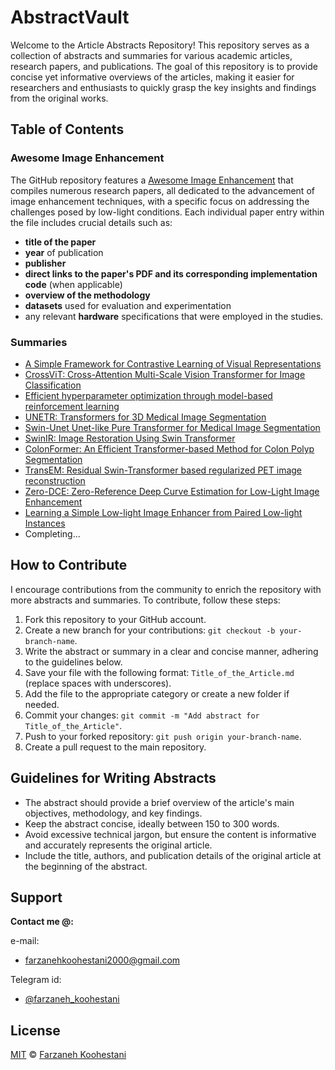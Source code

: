 # AbstractVault

Welcome to the Article Abstracts Repository! This repository serves as a collection of abstracts and summaries for various academic articles, research papers, and publications. 
The goal of this repository is to provide concise yet informative overviews of the articles, making it easier for researchers and enthusiasts to quickly grasp the key insights and findings from the original works.

## Table of Contents

### Awesome Image Enhancement
The GitHub repository features a [Awesome Image Enhancement](https://github.com/farkoo/AbstractVault/blob/master/Awesome_Image_Enhancement.md) that compiles numerous research papers, all dedicated to the advancement of image enhancement techniques, with a specific focus on addressing the challenges posed by low-light conditions. Each individual paper entry within the file includes crucial details such as:
* **title of the paper**
* **year** of publication
* **publisher**
* **direct links to the paper's PDF and its corresponding implementation code** (when applicable)
* **overview of the methodology**
* **datasets** used for evaluation and experimentation
* any relevant **hardware** specifications that were employed in the studies.

### Summaries
* [A Simple Framework for Contrastive Learning of Visual Representations](https://github.com/farkoo/AbstractVault/blob/master/A_Simple_Framework_for_Contrastive_Learning_of_Visual_Representations.md)
* [CrossViT: Cross-Attention Multi-Scale Vision Transformer for Image Classification](https://github.com/farkoo/AbstractVault/blob/master/CrossViT_Cross-Attention_Multi-Scale_Vision_Transformer_for_Image_Classification.md)
* [Efficient hyperparameter optimization through model-based reinforcement learning](https://github.com/farkoo/AbstractVault/blob/master/Efficient_Hyperparameter_Optimization_Through_Model-based_Reinforcement_Learning.md)
* [UNETR: Transformers for 3D Medical Image Segmentation](https://github.com/farkoo/AbstractVault/blob/master/UNETR_Transformers_for_3D_Medical_Image_Segmentation.md)
* [Swin-Unet Unet-like Pure Transformer for Medical Image Segmentation](https://github.com/farkoo/AbstractVault/blob/master/Swin-Unet_Unet-like_Pure_Transformer_for_Medical_Image_Segmentation.md)
* [SwinIR: Image Restoration Using Swin Transformer](https://github.com/farkoo/AbstractVault/blob/master/SwinIR_Image_Restoration_Using_Swin_Transformer.md)
* [ColonFormer: An Efficient Transformer-based Method for Colon Polyp Segmentation](https://github.com/farkoo/AbstractVault/blob/master/ColonFormer_An_Efficient_Transformer_based_Method_for_Colon_Polyp_Segmentation.md)
* [TransEM: Residual Swin-Transformer based regularized PET image reconstruction](https://github.com/farkoo/AbstractVault/blob/master/TransEM_Residual_Swin-Transformer_based_regularized_PET_image_reconstruction.md)
* [Zero-DCE: Zero-Reference Deep Curve Estimation for Low-Light Image Enhancement](https://github.com/farkoo/AbstractVault/blob/master/Zero-Reference%20Deep%20Curve%20Estimation%20for%20Low-Light%20Image%20Enhancement.md)
* [Learning a Simple Low-light Image Enhancer from Paired Low-light Instances](https://github.com/farkoo/AbstractVault/blob/master/Learning_a_Simple_Low-light_Image_Enhancer_from_Paired_Low-light_Instances.md)
* Completing...


## How to Contribute

I encourage contributions from the community to enrich the repository with more abstracts and summaries. To contribute, follow these steps:

1. Fork this repository to your GitHub account.
2. Create a new branch for your contributions: `git checkout -b your-branch-name`.
3. Write the abstract or summary in a clear and concise manner, adhering to the guidelines below.
4. Save your file with the following format: `Title_of_the_Article.md` (replace spaces with underscores).
5. Add the file to the appropriate category or create a new folder if needed.
6. Commit your changes: `git commit -m "Add abstract for Title_of_the_Article"`.
7. Push to your forked repository: `git push origin your-branch-name`.
8. Create a pull request to the main repository.

## Guidelines for Writing Abstracts

- The abstract should provide a brief overview of the article's main objectives, methodology, and key findings.
- Keep the abstract concise, ideally between 150 to 300 words.
- Avoid excessive technical jargon, but ensure the content is informative and accurately represents the original article.
- Include the title, authors, and publication details of the original article at the beginning of the abstract.


## Support

**Contact me @:**

e-mail:

* farzanehkoohestani2000@gmail.com

Telegram id:

* [@farzaneh_koohestani](https://t.me/farzaneh_koohestani)

## License
[MIT](https://github.com/farkoo/AbstractVault/blob/master/LICENSE)
&#0169; 
[Farzaneh Koohestani](https://github.com/farkoo)
